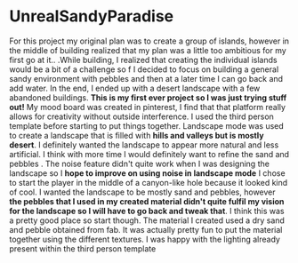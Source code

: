 # UnrealSandyParadise
For this project my original plan was to create a group of islands, however in the middle of building realized that my plan was a little too ambitious for my first go at it.. .While building, I realized that creating the individual islands would be a bit of a challenge so f I decided to focus on building a general sandy environment with pebbles and then at a later time I can go back and add water. In the end, I ended up with a desert landscape with a few abandoned buildings. **This is my first ever project so I was just trying stuff out!** My mood board was created in pinterest, I find that that platform really allows for creativity without outside interference. I used the third person template before starting to put things together. Landscape mode was used to create a landscape that is filled with **hills and valleys but is mostly desert**. I definitely wanted the landscape to appear more natural and less artificial. I think with more time I would definitely want to refine the sand and pebbles . The noise feature didn't quite work when I was designing the landscape so I **hope to improve on using noise in landscape mode** I chose to start the player in the middle of a canyon-like hole because it looked kind of cool. I wanted the landscape to be mostly sand and pebbles, however **the pebbles that I used in my created material didn't quite fulfil my vision for the landscape so I will have to go back and tweak that**. I think this was a pretty good place so start though. The material I created used a dry sand and pebble obtained from fab. It was actually pretty fun to put the material together using the different textures. I was happy with the lighting already present within the third person template
